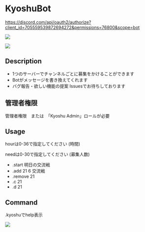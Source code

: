 # KyoshuBot

https://discord.com/api/oauth2/authorize?client_id=705559539872694272&permissions=76800&scope=bot

![](https://i.imgur.com/Sg1rJsu.png)

![](https://i.imgur.com/HO6o9Xp.png)

## Description
* 1つのサーバーでチャンネルごとに募集をかけることができます
* Botがメッセージを書き換えてくれます
* バグ報告・欲しい機能の提案 Issuesでお待ちしております

## 管理者権限
管理者権限　または　「Kyoshu Admin」ロールが必要

## Usage
hourは0-36で指定してください (時間)

needは0-30で指定してください (募集人数)

* .start 明日の交流戦
* .add 21 6 交流戦
* .remove 21
* .c 21
* .d 21

## Command

.kyoshuでhelp表示

![](https://i.imgur.com/TxOdZFz.png)
